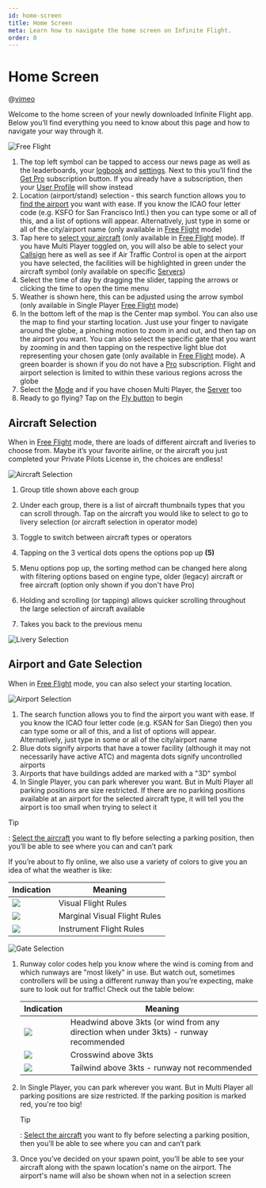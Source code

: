 ```yaml
---
id: home-screen
title: Home Screen
meta: Learn how to navigate the home screen on Infinite Flight.
order: 0
---
```


# Home Screen



@[vimeo](880529317)



Welcome to the home screen of your newly downloaded Infinite Flight app. Below you’ll find everything you need to know about this page and how to navigate your way through it.

![Free Flight](_images/manual/getting-started/Home-User-Interface/home-screen-main.png)


1. The top left symbol can be tapped to access our news page as well as the leaderboards, your [logbook](/guide/getting-started-guide/home-user-interface/logbook#logbook) and [settings](/guide/getting-started-guide/home-user-interface/settings#settings). Next to this you’ll find the [Get Pro](/guide/getting-started-guide/home-user-interface/subscriptions) subscription button. If you already have a subscription, then your [User Profile](/guide/getting-started-guide/home-user-interface/user-profile) will show instead
2. Location (airport/stand) selection - this search function allows you to [find the airport](/guide/getting-started-guide/home-user-interface/home-screen#airport-and-gate-selection) you want with ease. If you know the ICAO four letter code (e.g. KSFO for San Francisco Intl.) then you can type some or all of this, and a list of options will appear. Alternatively, just type in some or all of the city/airport name (only available in [Free Flight](/guide/getting-started-guide/home-user-interface/mode#free-flight) mode)
3. Tap here to [select your aircraft](/guide/getting-started-guide/home-user-interface/home-screen#aircraft-selection) (only available in [Free Flight](/guide/getting-started-guide/home-user-interface/mode#free-flight) mode). If you have Multi Player toggled on, you will also be able to select your [Callsign](/guide/getting-started-guide/home-user-interface/user-profile#callsigns) here as well as see if Air Traffic Control is open at the airport you have selected, the facilities will be highlighted in green under the aircraft symbol (only available on specific [Servers](/guide/getting-started-guide/home-user-interface/mode#servers))
4. Select the time of day by dragging the slider, tapping the arrows or clicking the time to open the time menu
5. Weather is shown here, this can be adjusted using the arrow symbol (only available in Single Player [Free Flight](/guide/getting-started-guide/home-user-interface/mode#free-flight) mode)
6. In the bottom left of the map is the Center map symbol. You can also use the map to find your starting location. Just use your finger to navigate around the globe, a pinching motion to zoom in and out, and then tap on the airport you want. You can also select the specific gate that you want by zooming in and then tapping on the respective light blue dot representing your chosen gate (only available in [Free Flight](/guide/getting-started-guide/home-user-interface/mode#free-flight) mode). A green boarder is shown if you do not have a [Pro](/guide/getting-started-guide/home-user-interface/subscriptions) subscription. Flight and airport selection is limited to within these various regions across the globe
7.  Select the [Mode](/guide/getting-started-guide/home-user-interface/mode#mode) and if you have chosen Multi Player, the [Server](/guide/getting-started-guide/home-user-interface/mode#servers) too
8.  Ready to go flying? Tap on the [Fly button](/guide/getting-started-guide/pilot-user-interface/fly-screen) to begin




## Aircraft Selection

When in [Free Flight](/guide/getting-started-guide/home-user-interface/mode#free-flight) mode, there are loads of different aircraft and liveries to choose from. Maybe it’s your favorite airline, or the aircraft you just completed your Private Pilots License in, the choices are endless!



![Aircraft Selection](_images/manual/getting-started/Home-User-Interface/home-screen-aircraftSelection1.png)



1. Group title shown above each group
   

2. Under each group, there is a list of aircraft thumbnails types that you can scroll through. Tap on the aircraft you would like to select to go to livery selection (or aircraft selection in operator mode)

     

3. Toggle to switch between aircraft types or operators

     

4. Tapping on the 3 vertical dots opens the options pop up **(5)**

     

5. Menu options pop up, the sorting method can be changed here along with filtering options based on engine type, older (legacy) aircraft or free aircraft (option only shown if you don't have Pro) 

    

6. Holding and scrolling (or tapping) allows quicker scrolling throughout the large selection of aircraft available

7. Takes you back to the previous menu

![Livery Selection](_images/manual/getting-started/Home-User-Interface/home-screen-aircraftSelection2.png)




## Airport and Gate Selection

When in [Free Flight](/guide/getting-started-guide/home-user-interface/mode#free-flight) mode, you can also select your starting location.



![Airport Selection](_images/manual/getting-started/Home-User-Interface/home-screen-airportSelection.png)

 

1. The search function allows you to find the airport you want with ease. If you know the ICAO four letter code (e.g. KSAN for San Diego) then you can type some or all of this, and a list of options will appear. Alternatively, just type in some or all of the city/airport name
2. Blue dots signify airports that have a tower facility (although it may not necessarily have active ATC) and magenta dots signify uncontrolled airports
3. Airports that have buildings added are marked with a "3D" symbol
4. In Single Player, you can park wherever you want. But in Multi Player all parking positions are size restricted. If there are no parking positions available at an airport for the selected aircraft type, it will tell you the airport is too small when trying to select it



Tip

: [Select the aircraft](/guide/getting-started-guide/home-user-interface/home-screen#aircraft-selection) you want to fly before selecting a parking position, then you’ll be able to see where you can and can’t park



If you’re about to fly online, we also use a variety of colors to give you an idea of what the weather is like:

| Indication                                  | Meaning                      |
| ------------------------------------------- | ---------------------------- |
| ![](_images/manual/tables/weather-vfr.png)  | Visual Flight Rules          |
| ![](_images/manual/tables/weather-mvfr.png) | Marginal Visual Flight Rules |
| ![](_images/manual/tables/weather-ifr.png)  | Instrument Flight Rules      |



![Gate Selection](_images/manual/getting-started/Home-User-Interface/home-screen-gateSelection.png)



1. Runway color codes help you know where the wind is coming from and which runways are "most likely" in use. But watch out, sometimes controllers will be using a different runway than you’re expecting, make sure to look out for traffic! Check out the table below:

   | Indication                                    | Meaning                                                      |
   | --------------------------------------------- | ------------------------------------------------------------ |
   | ![](_images/manual/tables/weather-green.png)  | Headwind above 3kts (or wind from any direction when under 3kts) - runway recommended |
   | ![](_images/manual/tables/weather-orange.png) | Crosswind above 3kts                                         |
   | ![](_images/manual/tables/weather-red.png)    | Tailwind above 3kts - runway not recommended                 |

   

2. In Single Player, you can park wherever you want. But in Multi Player all parking positions are size restricted. If the parking position is marked red, you're too big!

    

   Tip

   : [Select the aircraft](/guide/getting-started-guide/home-user-interface/home-screen#aircraft-selection) you want to fly before selecting a parking position, then you’ll be able to see where you can and can’t park

   

3. Once you’ve decided on your spawn point, you’ll be able to see your aircraft along with the spawn location's name on the airport. The airport's name will also be shown when not in a selection screen

  ​    
